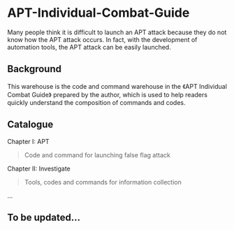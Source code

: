 # APT-Individual-Combat-Guide

Many people think it is difficult to launch an APT attack because they do not know how the APT attack occurs. In fact, with the development of automation tools, the APT attack can be easily launched.

## Background

This warehouse is the code and command warehouse in the 《APT Individual Combat Guide》 prepared by the author, which is used to help readers quickly understand the composition of commands and codes.

## Catalogue

Chapter I: APT

> Code and command for launching false flag attack

Chapter II: Investigate

> Tools, codes and commands for information collection

...

## To be updated...
